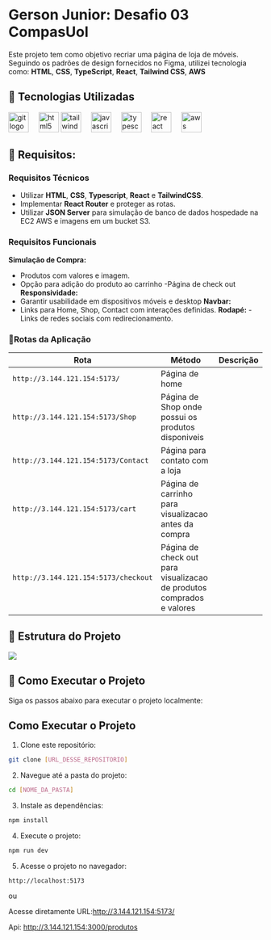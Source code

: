 # Gerson Junior: Desafio 03 CompasUol

Este projeto tem como objetivo recriar uma página de loja de móveis. Seguindo os padrões de design fornecidos no Figma, utilizei tecnologia como: **HTML**, **CSS**, **TypeScript**, **React**, **Tailwind CSS**, **AWS**

## 🚀 Tecnologias Utilizadas

<div align="left">
</div>
<div align="left">
  <img src="https://cdn.jsdelivr.net/gh/devicons/devicon/icons/git/git-original.svg" height="40" alt="git logo"  />
  <img width="12" />
  <img src="https://cdn.jsdelivr.net/gh/devicons/devicon/icons/html5/html5-original.svg" height="40" alt="html5 logo"  />
    <img src="https://cdn.simpleicons.org/tailwindcss/06B6D4" height="40" alt="tailwindcss logo"  />
  <img width="12" />
  <img src="https://cdn.jsdelivr.net/gh/devicons/devicon/icons/javascript/javascript-original.svg" height="40" alt="javascript logo"  />
  <img width="12" />
  <img src="https://cdn.jsdelivr.net/gh/devicons/devicon/icons/typescript/typescript-original.svg" height="40" alt="typescript logo"  />
  <img width="12" />
  <img src="https://cdn.jsdelivr.net/gh/devicons/devicon/icons/react/react-original.svg" height="40" alt="react logo"  />
  <img width="12" />
    <img src="https://img.shields.io/badge/AWS-%23FF9900.svg?style=for-the-badge&logo=amazon-aws&logoColor=white" height="40" alt="aws"  /> 
</div>

## 📝 Requisitos:

### Requisitos Técnicos
- Utilizar **HTML**, **CSS**, **Typescript**, **React** e **TailwindCSS**.
- Implementar **React Router** e proteger as rotas.
- Utilizar **JSON Server** para simulação de banco de dados hospedade na EC2 AWS e imagens em um bucket S3.

### Requisitos Funcionais
 **Simulação de Compra:**
   - Produtos com valores e imagem.
   - Opção para adição do produto ao carrinho
   -Página de check out
 **Responsividade:**
   - Garantir usabilidade em dispositivos móveis e desktop
 **Navbar:**
   - Links para Home, Shop, Contact com interações definidas.
**Rodapé:**
    - Links de redes sociais com redirecionamento.


### 🚦Rotas da Aplicação

|       Rota            |    Método    |                  Descrição                          | 
| --------------------- | ------------ | --------------------------------------------------  | 
| `http://3.144.121.154:5173/`                   |  Página de home 
| `http://3.144.121.154:5173/Shop`               |  Página de Shop onde possui os produtos disponiveis 
| `http://3.144.121.154:5173/Contact`            |  Página para contato com a loja 
| `http://3.144.121.154:5173/cart`               |  Página de carrinho para visualizacao antes da compra 
| `http://3.144.121.154:5173/checkout`           |  Página de check out para visualizacao de produtos comprados e valores 


## 📁 Estrutura do Projeto


<img src="https://mybucketttimage.s3.us-east-2.amazonaws.com/Captura+de+tela+2025-02-14+164548.png"  />


## 📝 Como Executar o Projeto

Siga os passos abaixo para executar o projeto localmente:

## Como Executar o Projeto
1. Clone este repositório:

```bash
git clone [URL_DESSE_REPOSITORIO]
```

2. Navegue até a pasta do projeto:

```bash
cd [NOME_DA_PASTA]
```

3. Instale as dependências:

```bash
npm install
```

4. Execute o projeto:

```bash
npm run dev
```

5. Acesse o projeto no navegador:


```
http://localhost:5173
```

ou

Acesse diretamente URL:http://3.144.121.154:5173/

Api: http://3.144.121.154:3000/produtos

   





   
